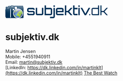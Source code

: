 ![](https://github.com/subjektivdk/subjektivdk.github.io/blob/master/subjektiv_logo_320w.png)
# subjektiv.dk

Martin Jensen  
Mobile: +4551940911  
Email: martin@subjektiv.dk  
[LinkedIn: https://dk.linkedin.com/in/martinklt](https://dk.linkedin.com/in/martinklt)
[The Best Watch](https://github.com/subjektivdk/subjektivdk.github.io/blob/master/2019-04-05-The_Best_Watch_-_One_year_In.md)

